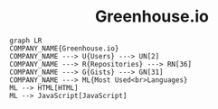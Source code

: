 <h1 align="center">Greenhouse.io</h1>

```mermaid
graph LR
COMPANY_NAME{Greenhouse.io}
COMPANY_NAME ---> U{Users} ---> UN[2]
COMPANY_NAME ---> R{Repositories} ---> RN[36]
COMPANY_NAME ---> G{Gists} ---> GN[31]
COMPANY_NAME ---> ML{Most Used<br>Languages}
ML --> HTML[HTML]
ML --> JavaScript[JavaScript]
```
